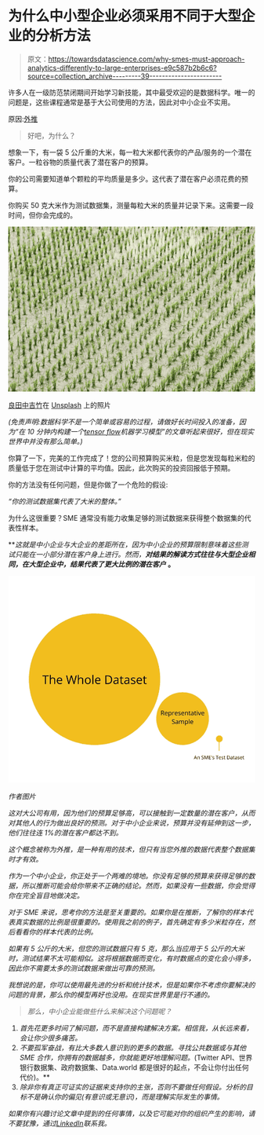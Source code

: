 # 为什么中小型企业必须采用不同于大型企业的分析方法

> 原文：<https://towardsdatascience.com/why-smes-must-approach-analytics-differently-to-large-enterprises-e9c587b2b6c6?source=collection_archive---------39----------------------->

许多人在一级防范禁闭期间开始学习新技能，其中最受欢迎的是数据科学。唯一的问题是，这些课程通常是基于大公司使用的方法，因此对中小企业不实用。

原因:[外推](https://dictionary.cambridge.org/dictionary/english/extrapolate)

> 好吧，为什么？

想象一下，有一袋 5 公斤重的大米，每一粒大米都代表你的产品/服务的一个潜在客户。一粒谷物的质量代表了潜在客户的预算。

你的公司需要知道单个颗粒的平均质量是多少。这代表了潜在客户必须花费的预算。

你购买 50 克大米作为测试数据集，测量每粒大米的质量并记录下来。这需要一段时间，但你会完成的。

![](img/352d0870688446614a1df376e8e60afa.png)

[良田中吉竹](https://unsplash.com/@yory?utm_source=unsplash&utm_medium=referral&utm_content=creditCopyText)在 [Unsplash](https://unsplash.com/s/photos/rice?utm_source=unsplash&utm_medium=referral&utm_content=creditCopyText) 上的照片

*(免责声明:数据科学不是一个简单或容易的过程，请做好长时间投入的准备，因为“在 10 分钟内构建一个*[*tensor flow*](https://www.tensorflow.org/)*机器学习模型”的文章听起来很好，但在现实世界中并没有那么简单。)*

你算了一下，完美的工作完成了！您的公司预算购买米粒，但是您发现每粒米粒的质量低于您在测试中计算的平均值。因此，此次购买的投资回报低于预期。

你的方法没有任何问题，但是你做了一个危险的假设:

*“你的测试数据集代表了大米的整体。”*

为什么这很重要？SME 通常没有能力收集足够的测试数据来获得整个数据集的代表性样本。

***这就是中小企业与大企业的差距所在，因为中小企业的预算限制意味着这些测试只能在一小部分潜在客户身上进行。*然而，**对结果的解读方式往往与大型企业相同，在大型企业中，结果代表了更大比例的潜在客户**** **。**

*![](img/099584c4e6ddaad2a86ef91bb8b326ce.png)*

*作者图片*

*这对大公司有用，因为他们的预算足够高，可以接触到一定数量的潜在客户，从而对其他人的行为做出良好的预测。对于中小企业来说，预算并没有延伸到这一步，他们往往连 1%的潜在客户都达不到。*

*这个概念被称为外推，是一种有用的技术，但只有当您外推的数据代表整个数据集时才有效。*

*作为一个中小企业，你正处于一个两难的境地。你没有足够的预算来获得足够的数据，所以推断可能会给你带来不正确的结论。然而，如果没有一些数据，你会觉得你在完全盲目地做决定。*

*对于 SME 来说，思考你的方法是至关重要的。如果你是在推断，了解你的样本代表真实数据的比例是很重要的。使用我之前的例子，首先确定有多少米粒存在，然后看看你的样本代表的比例。*

*如果有 5 公斤的大米，但您的测试数据只有 5 克，那么当应用于 5 公斤的大米时，测试结果不太可能相似。这将根据数据而变化，有时数据点的变化会小得多，因此你不需要太多的测试数据来做出可靠的预测。*

*我想说的是，你可以使用最先进的分析和统计技术，但是如果你不考虑你要解决的问题的背景，那么你的模型再好也没用。在现实世界里是行不通的。*

> *那么，中小企业能做些什么来解决这个问题呢？*

1.  *首先花更多时间了解问题，而不是直接构建解决方案。相信我，从长远来看，会让你少很多痛苦。*
2.  *不要孤军奋战，有比大多数人意识到的更多的数据。寻找公共数据或与其他 SME 合作，你拥有的数据越多，你就能更好地理解问题。*(Twitter API、世界银行数据集、政府数据集、Data.world 都是很好的起点，不会让你付出任何代价)。**
3.  *除非你有真正可证实的证据来支持你的主张，否则不要做任何假设。分析的目标不是确认你的偏见(有意识或无意识)，而是理解实际发生的事情。*

**如果你有兴趣讨论文章中提到的任何事情，以及它可能对你的组织产生的影响，请不要犹豫，通过*[*LinkedIn*](https://www.linkedin.com/in/simon-dutton-discovr)*联系我。**